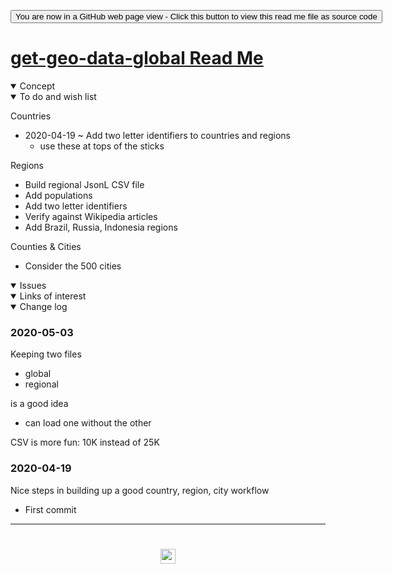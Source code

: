 <span style=display:none; >[You are now in a GitHub source code view - click this link to view Read Me file as a web page]( https://www.ladybug.tools/spider-covid-19-viz-3d/cookbook/get-geo-data-global/readme.html "View file as a web page." ) </span>

<div><input type=button class = 'btn btn-secondary btn-sm' onclick=window.location.href="https://github.com/ladybug-tools/spider-covid-19-viz-3d/tree/master/cookbook/get-geo-data-global/";
value='You are now in a GitHub web page view - Click this button to view this read me file as source code' ></div>


# [get-geo-data-global Read Me]( https://www.ladybug.tools/spider-covid-19-viz-3d/cookbook/get-geo-data-global/readme.html )

<!--
<iframe src=https://pushme-pullyou.github.io/ width=100% height=500px >Iframes are not viewable in GitHub source code view</iframe>
_basic-html.html_

### Full Screen: [ZZZZZ]( https://www.ladybug.tools/spider-covid-19-viz-3d//xxxxxx/xxxxxx.html )
-->

<details open >
<summary>Concept</summary>


</details>

<details open >
<summary>To do and wish list </summary>

Countries

* 2020-04-19 ~ Add two letter identifiers to countries and regions
	* use these at tops of the sticks

Regions

* Build regional JsonL CSV file
* Add populations
* Add two letter identifiers
* Verify against Wikipedia articles
* Add Brazil, Russia, Indonesia regions

Counties & Cities

* Consider the 500 cities

</details>

<details open >
<summary>Issues </summary>


</details>

<details open >
<summary>Links of interest</summary>


</details>

<details open >
<summary>Change log </summary>

### 2020-05-03

Keeping two files

* global
* regional

is a good idea

* can load one without the other

CSV is more fun: 10K instead of 25K

### 2020-04-19

Nice steps in building up a good country, region, city workflow

* First commit

</details>

***

# <center title="hello!" ><a href=javascript:window.scrollTo(0,0); style=text-decoration:none; > <img src="../../assets/spider.ico" height=24 > </a></center>
